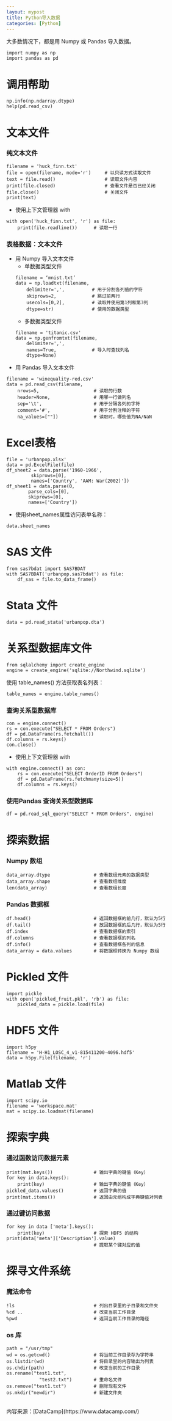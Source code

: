```yaml
---
layout: mypost
title: Python导入数据
categories: [Python]
---
```

 
大多数情况下，都是用 Numpy 或 Pandas 导入数据。                                    
```
import numpy as np  
import pandas as pd                                 
```

# 调用帮助    
```
np.info(np.ndarray.dtype)  
help(pd.read_csv)
```

# 文本文件    
### 纯文本文件  
```
filename = 'huck_finn.txt'  
file = open(filename, mode='r')     # 以只读方式读取文件  
text = file.read()                  # 读取文件内容  
print(file.closed)                  # 查看文件是否已经关闭  
file.close()                        # 关闭文件  
print(text)	
```
- 使用上下文管理器 with  
```
with open('huck_finn.txt', 'r') as file:
    print(file.readline())      # 读取一行
```
### 表格数据：文本文件    
- 用 Numpy 导入文本文件    
    - 单数据类型文件  
    ```
    filename = ‘mnist.txt’
    data = np.loadtxt(filename,
        delimiter=',',          # 用于分割各列值的字符
        skiprows=2,             # 跳过前两行
        usecols=[0,2],          # 读取并使用第1列和第3列
        dtype=str)              # 使用的数据类型
    ```
    - 多数据类型文件  
    ```
    filename = 'titanic.csv'
    data = np.genfromtxt(filename,
        delimiter=',',
        names=True,             # 导入时查找列名
        dtype=None)
    ```
- 用 Pandas 导入文本文件    
```
filename = 'winequality-red.csv'
data = pd.read_csv(filename, 
    nrows=5,                    # 读取的行数
    header=None,                # 用哪一行做列名
    sep='\t',                   # 用于分隔各列的字符
    comment='#',                # 用于分割注释的字符
    na_values=[""])             # 读取时，哪些值为NA/NaN
```

# Excel表格  
```
file = 'urbanpop.xlsx'
data = pd.ExcelFile(file)
df_sheet2 = data.parse('1960-1966', 
         skiprows=[0],
         names=['Country', 'AAM: War(2002)'])
df_sheet1 = data.parse(0,
        parse_cols=[0],
        skiprows=[0],
        names=['Country'])
```
- 使用sheet_names属性访问表单名称：  
```
data.sheet_names
```

# SAS 文件  
```
from sas7bdat import SAS7BDAT
with SAS7BDAT('urbanpop.sas7bdat') as file:
    df_sas = file.to_data_frame()
```

# Stata 文件  
```
data = pd.read_stata('urbanpop.dta')
```

# 关系型数据库文件  
```
from sqlalchemy import create_engine
engine = create_engine('sqlite://Northwind.sqlite')
```
使用 table_names() 方法获取表名列表：  
```
table_names = engine.table_names()
```
### 查询关系型数据库  
```
con = engine.connect()
rs = con.execute("SELECT * FROM Orders")
df = pd.DataFrame(rs.fetchall())
df.columns = rs.keys()
con.close()
```
- 使用上下文管理器 with  
```
with engine.connect() as con:
    rs = con.execute("SELECT OrderID FROM Orders")
    df = pd.DataFrame(rs.fetchmany(size=5))
    df.columns = rs.keys()
```
### 使用Pandas 查询关系型数据库  
```
df = pd.read_sql_query("SELECT * FROM Orders", engine)
```

# 探索数据  
### Numpy 数组  
```
data_array.dtype                # 查看数组元素的数据类型
data_array.shape                # 查看数组维度
len(data_array)                 # 查看数组长度
```
### Pandas 数据框  
```
df.head()                       # 返回数据框的前几行，默认为5行
df.tail()                       # 放回数据框的后几行，默认为5行
df.index                        # 查看数据框的索引
df.columns                      # 查看数据框的列名
df.info()                       # 查看数据框各列的信息
data_array = data.values        # 将数据框转换为 Numpy 数组
```

# Pickled 文件  
```
import pickle
with open('pickled_fruit.pkl', 'rb') as file:
    pickled_data = pickle.load(file)
```

# HDF5 文件  
```
import h5py
filename = 'H-H1_LOSC_4_v1-815411200-4096.hdf5'
data = h5py.File(filename, 'r')
```

# Matlab 文件  
```
import scipy.io
filename = 'workspace.mat'
mat = scipy.io.loadmat(filename)
```

# 探索字典  
### 通过函数访问数据元素  
```
print(mat.keys())               # 输出字典的键值（Key）
for key in data.keys(): 
    print(key)                  # 输出字典的键值（Key）
pickled_data.values()           # 返回字典的值
print(mat.items())              # 返回由元组构成字典键值对列表
```
### 通过键访问数据  
```
for key in data ['meta'].keys(): 
    print(key)                  # 探索 HDF5 的结构
print(data['meta']['Description'].value) 
                                # 提取某个键对应的值
```

# 探寻文件系统  
### 魔法命令  
```
!ls                             # 列出目录里的子目录和文件夹
%cd ..                          # 改变当前工作目录
%pwd                            # 返回当前工作目录的路径
```
### os 库  
```
path = "/usr/tmp"
wd = os.getcwd()                # 将当前工作目录存为字符串
os.listdir(wd)                  # 将目录里的内容输出为列表
os.chdir(path)                  # 改变当前的工作目录
os.rename("test1.txt", 
            "test2.txt")        # 重命名文件
os.remove("test1.txt")          # 删除现有文件
os.mkdir("newdir")              # 新建文件夹

```

<br/>
内容来源：[DataCamp](https://www.datacamp.com/)